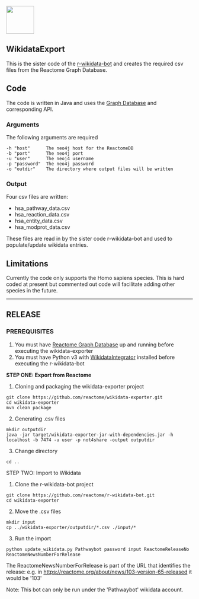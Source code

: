 [<img src=https://user-images.githubusercontent.com/6883670/31999264-976dfb86-b98a-11e7-9432-0316345a72ea.png height=75 />](https://reactome.org)

## WikidataExport

This is the sister code of the [r-wikidata-bot](https://github.com/reactome/r-wikidata-bot) and creates the required csv files from the Reactome Graph Database.

## Code

The code is written in Java and uses the [Graph Database](http://www.reactome.org/pages/documentation/developer-guide/graph-database/) and corresponding API. 


### Arguments

The following arguments are required

```console
-h "host"      The neo4j host for the ReactomeDB
-b "port"      The neo4j port
-u "user"      The neoj4 username
-p "password"  The neo4j password
-o "outdir"    The directory where output files will be written
```


### Output

Four csv files are written:
- hsa\_pathway\_data.csv
- hsa\_reaction\_data.csv
- hsa\_entity\_data.csv
- hsa\_modprot\_data.csv


These files are read in by the sister code r-wikidata-bot and used to populate/update wikidata entries.


## Limitations

Currently the code only supports the Homo sapiens species. This is hard coded at present but commented out code will facilitate adding other species in the future.


---

## RELEASE

### PREREQUISITES


1. You must have [Reactome Graph Database](http://www.reactome.org/dev/graph-database/) up and running before executing the wikidata-exporter
2. You must have Python v3 with [WikidataIntegrator](https://github.com/SuLab/WikidataIntegrator) installed before executing the r-wikidata-bot

**STEP ONE: Export from Reactome**

1. Cloning and packaging the wikidata-exporter project

```console
git clone https://github.com/reactome/wikidata-exporter.git
cd wikidata-exporter
mvn clean package
```

2. Generating .csv files

```console
mkdir outputdir
java -jar target/wikidata-exporter-jar-with-dependencies.jar -h localhost -b 7474 -u user -p not4share -output outputdir
```

3. Change directory

```console
cd ..
```

STEP TWO: Import to Wikidata

1. Clone the r-wikidata-bot project

```console
git clone https://github.com/reactome/r-wikidata-bot.git
cd wikidata-exporter
```

2. Move the .csv files

```console
mkdir input
cp ../wikidata-exporter/outputdir/*.csv ./input/*
```

3. Run the import

```console
python update_wikidata.py Pathwaybot password input ReactomeReleaseNo ReactomeNewsNumberForRelease
```

The ReactomeNewsNumberForRelease is part of the URL that identifies the release: e.g. in https://reactome.org/about/news/103-version-65-released it would be '103'

Note: This bot can only be run under the 'Pathwaybot' wikidata account.